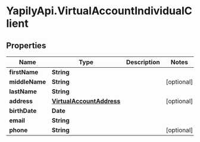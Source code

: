 # YapilyApi.VirtualAccountIndividualClient

## Properties

Name | Type | Description | Notes
------------ | ------------- | ------------- | -------------
**firstName** | **String** |  | 
**middleName** | **String** |  | [optional] 
**lastName** | **String** |  | 
**address** | [**VirtualAccountAddress**](VirtualAccountAddress.md) |  | [optional] 
**birthDate** | **Date** |  | 
**email** | **String** |  | 
**phone** | **String** |  | [optional] 


